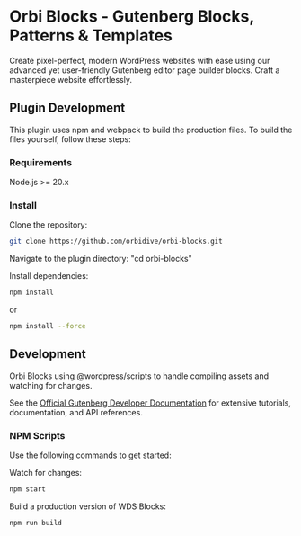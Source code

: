 # Orbi Blocks - Gutenberg Blocks, Patterns & Templates

Create pixel-perfect, modern WordPress websites with ease using our advanced yet user-friendly Gutenberg editor page builder blocks. Craft a masterpiece website effortlessly.

## Plugin Development

This plugin uses npm and webpack to build the production files. To build the files yourself, follow these steps:

### Requirements

Node.js >= 20.x

### Install

Clone the repository:

```bash
git clone https://github.com/orbidive/orbi-blocks.git
```

Navigate to the plugin directory: "cd orbi-blocks"

Install dependencies:

```bash
npm install
```

or

```bash
npm install --force
```

## Development

Orbi Blocks using @wordpress/scripts to handle compiling assets and watching for changes.

See the [Official Gutenberg Developer Documentation](https://developer.wordpress.org/block-editor/#develop-for-the-block-editor) for extensive tutorials, documentation, and API references.

### NPM Scripts

Use the following commands to get started:

Watch for changes:

```bash
npm start
```

Build a production version of WDS Blocks:

```bash
npm run build
```